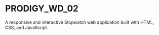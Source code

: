 # PRODIGY_WD_02
A responsive and interactive Stopwatch web application built with HTML, CSS, and JavaScript.

